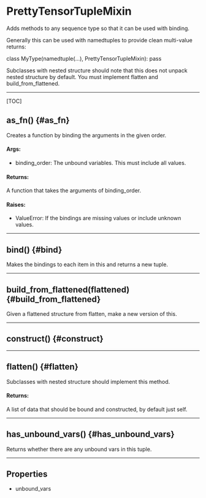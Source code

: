 <!-- This file was automatically generated. -->

# PrettyTensorTupleMixin

Adds methods to any sequence type so that it can be used with binding.

Generally this can be used with namedtuples to provide clean multi-value
returns:

class MyType(namedtuple(...), PrettyTensorTupleMixin):
  pass

Subclasses with nested structure should note that this does not unpack
nested structure by default.  You must implement flatten and
build_from_flattened.

- - -

[TOC]


## as_fn() {#as_fn}



Creates a function by binding the arguments in the given order.

#### Args:


* binding_order: The unbound variables. This must include all values.

#### Returns:

A function that takes the arguments of binding_order.


#### Raises:


* ValueError: If the bindings are missing values or include unknown values.


- - -

## bind() {#bind}



Makes the bindings to each item in this and returns a new tuple.





- - -

## build_from_flattened(flattened) {#build_from_flattened}



Given a flattened structure from flatten, make a new version of this.





- - -

## construct() {#construct}




- - -

## flatten() {#flatten}



Subclasses with nested structure should implement this method.


#### Returns:

A list of data that should be bound and constructed, by default just self.




- - -

## has_unbound_vars() {#has_unbound_vars}



Returns whether there are any unbound vars in this tuple.





- - -
## Properties

* unbound_vars
